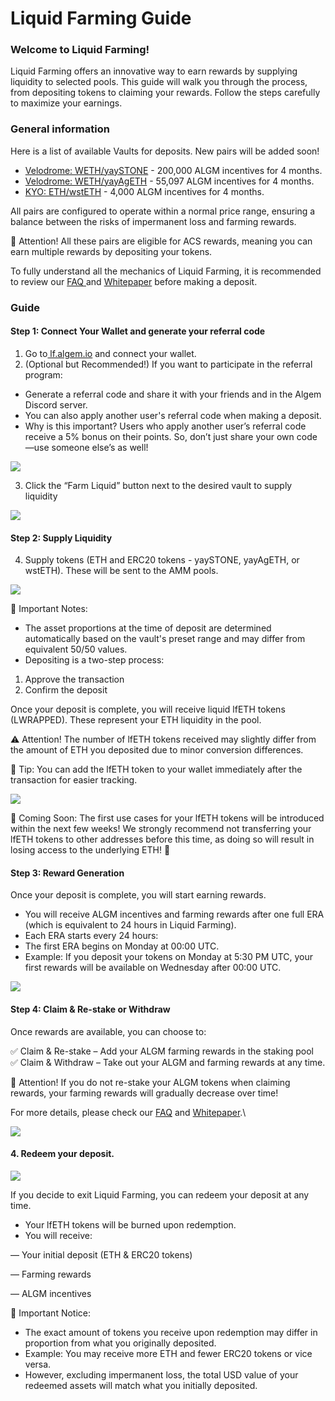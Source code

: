 # Liquid Farming Guide

### **Welcome to Liquid Farming!**

Liquid Farming offers an innovative way to earn rewards by supplying liquidity to selected pools. This guide will walk you through the process, from depositing tokens to claiming your rewards. Follow the steps carefully to maximize your earnings.

### General information

Here is a list of available Vaults for deposits. New pairs will be added soon!

* [Velodrome: WETH/yaySTONE](https://velodrome.finance/deposit?token0=0x4200000000000000000000000000000000000006\&token1=0x54e86315C03217b76A7466C302245fD10ebEf25A\&type=1\&chain=1868\&factory=0x04625B046C69577EfC40e6c0Bb83CDBAfab5a55F) - 200,000 ALGM incentives for 4 months.
* [Velodrome: WETH/yayAgETH](https://velodrome.finance/deposit?token0=0x4200000000000000000000000000000000000006\&token1=0xda14b3B7aEF494b8c37ed9710d14e44D490316fa\&type=1\&chain=1868\&factory=0x04625B046C69577EfC40e6c0Bb83CDBAfab5a55F) - 55,097 ALGM incentives for 4 months.
* [KYO: ETH/wstETH](https://app.kyo.finance/liquidity/0x7db202708043087cf3f308eb0bf567bbe8d45384) - 4,000 ALGM incentives for 4 months.

All pairs are configured to operate within a normal price range, ensuring a balance between the risks of impermanent loss and farming rewards.

🚨 Attention! All these pairs are eligible for ACS rewards, meaning you can earn multiple rewards by depositing your tokens.

To fully understand all the mechanics of Liquid Farming, it is recommended to review our [FAQ ](https://docs.algem.io/algem-protocol/liquid-lending/faq)and [Whitepaper](https://github.com/AlgemDeFi/White-Paper) before making a deposit.

### Guide

#### Step 1: Connect Your Wallet and generate your referral code

1. Go to[ lf.algem.io](https://lf.algem.io/) and connect your wallet.
2. (Optional but Recommended!) If you want to participate in the referral program:

* Generate a referral code and share it with your friends and in the Algem Discord server.
* You can also apply another user's referral code when making a deposit.
* Why is this important? Users who apply another user’s referral code receive a 5% bonus on their points. So, don’t just share your own code—use someone else’s as well!

![](https://lh7-rt.googleusercontent.com/docsz/AD_4nXfHmT0lqezvSukAW4iFK3-8O5Fs_AiUZO10ItAZf0qEFfCBhxSDbnUoHjsjy2lzIMlJmjoKAClluxu_KyU9vfrUv-BA1yERtJzVum-ThQ7iq1zMsXD-oflfRGOQi2oaaExI5DznBA?key=pF7RjHSc-l04WnS7X6LePsnq)

3. Click the “Farm Liquid” button next to the desired vault to supply liquidity

![](https://lh7-rt.googleusercontent.com/docsz/AD_4nXcwdS-UMKRcGI3VXZ0-BDHSSQdHW9yYnH_N-vK1ga7L2SI77ht1W2ImrJYLOSbDtxpnXqZZ11yM7oGXra2OkE4uzMdoiZWzLPiYUExkwIoF9D3QL0FkyzhA2nFnuG7eAg?key=pF7RjHSc-l04WnS7X6LePsnq)

#### Step 2: Supply Liquidity

4. Supply tokens (ETH and ERC20 tokens - yaySTONE, yayAgETH, or wstETH). These will be sent to the AMM pools.

![](https://lh7-rt.googleusercontent.com/docsz/AD_4nXd6E28KvlY7_03VmKyvfAO_br8mfIEYbXmUIDwgjbaeEMVkzC40UXshFuIP2flJMjaD5H35lc9jl0YpHSN8_ShGKnrq7JEQEmr_VWom6Sg9IMFw1JKQFqzy7R-qfb2gvrc0rDvylA?key=pF7RjHSc-l04WnS7X6LePsnq)

🚨 Important Notes:

* The asset proportions at the time of deposit are determined automatically based on the vault's preset range and may differ from equivalent 50/50 values.
* Depositing is a two-step process:

1. Approve the transaction
2. Confirm the deposit

Once your deposit is complete, you will receive liquid lfETH tokens (LWRAPPED). These represent your ETH liquidity in the pool.

⚠️ Attention! The number of lfETH tokens received may slightly differ from the amount of ETH you deposited due to minor conversion differences.

🔹 Tip: You can add the lfETH token to your wallet immediately after the transaction for easier tracking.

![](https://lh7-rt.googleusercontent.com/docsz/AD_4nXcN1lQy9IudSkF-A5p5NvYlQ4AW-Kk1K0SxmDxVb3x0SgIiUTS7xhjv43_yTFqvXLo-O0S5E77pqfMQ46131eanqIRxxwQsC5lEk2JV9Jeynq01VxnylovnuXitrimH7Je1_Jq4sg?key=pF7RjHSc-l04WnS7X6LePsnq)

🚀 Coming Soon: The first use cases for your lfETH tokens will be introduced within the next few weeks! We strongly recommend not transferring your lfETH tokens to other addresses before this time, as doing so will result in losing access to the underlying ETH! 🚨

#### Step 3: Reward Generation

Once your deposit is complete, you will start earning rewards.

* You will receive ALGM incentives and farming rewards after one full ERA (which is equivalent to 24 hours in Liquid Farming).
* Each ERA starts every 24 hours:
* The first ERA begins on Monday at 00:00 UTC.
* Example: If you deposit your tokens on Monday at 5:30 PM UTC, your first rewards will be available on Wednesday after 00:00 UTC.

![](https://lh7-rt.googleusercontent.com/docsz/AD_4nXffRery8U8ZCsZ1g5df5LzY8xk9wMpmliOYPLcOGQWpLR3UWwKvdnqA_yS0RqaxcmAAZF69z2tl6_95s-z0FREYoRFTKLPDlAyYEMf3LrMVlkLx_deVP8Dmw3eusJWZp8YXKaJ4?key=pF7RjHSc-l04WnS7X6LePsnq)

#### Step 4: Claim & Re-stake or Withdraw

Once rewards are available, you can choose to:

✅ Claim & Re-stake – Add your ALGM farming rewards in the staking pool\
✅ Claim & Withdraw – Take out your ALGM and farming rewards at any time.

🚨 Attention! If you do not re-stake your ALGM tokens when claiming rewards, your farming rewards will gradually decrease over time!

For more details, please check our [FAQ](https://docs.algem.io/algem-protocol/liquid-lending/faq) and [Whitepaper](https://github.com/AlgemDeFi/White-Paper).\


![](https://lh7-rt.googleusercontent.com/docsz/AD_4nXfuWMXXwE1tCXuUQY8y_lUgs4poa9A2gjDtYU3oT-leGT-JpHLf9zyVP88MykaZ_F339J00ntEcy9s8K9i3aqA2lH8vxxs_hW_fuOVhAZLUDr72IfX3uSllYXW36KsJzVU0wO1j1A?key=pF7RjHSc-l04WnS7X6LePsnq)

#### 4. Redeem your deposit.

![](https://lh7-rt.googleusercontent.com/docsz/AD_4nXefoY7mjH_xTdjtUtl43SBLcfyzcHoY1Moh2K9VMSM_PDP12wNpjN-8-fSGIivSoxH2GMTe5Onfpu6nsntGKKWdcLGsdnnh3ST7QPc7rwPfS2nGhPa3m7eCpXNWC9yzB6T6QD7a1w?key=pF7RjHSc-l04WnS7X6LePsnq)

If you decide to exit Liquid Farming, you can redeem your deposit at any time.

* Your lfETH tokens will be burned upon redemption.
* You will receive:

— Your initial deposit (ETH & ERC20 tokens)

— Farming rewards

— ALGM incentives

🚨 Important Notice:

* The exact amount of tokens you receive upon redemption may differ in proportion from what you originally deposited.
* Example: You may receive more ETH and fewer ERC20 tokens or vice versa.
* However, excluding impermanent loss, the total USD value of your redeemed assets will match what you initially deposited.
